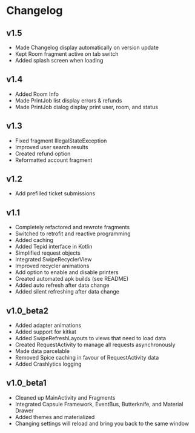 # Changelog

## v1.5
* Made Changelog display automatically on version update
* Kept Room fragment active on tab switch
* Added splash screen when loading

## v1.4
* Added Room Info
* Made PrintJob list display errors & refunds
* Made PrintJob dialog display print user, room, and status

## v1.3
* Fixed fragment IllegalStateException
* Improved user search results
* Created refund option
* Reformatted account fragment

## v1.2
* Add prefilled ticket submissions

## v1.1
* Completely refactored and rewrote fragments
* Switched to retrofit and reactive programming
* Added caching
* Added Tepid interface in Kotlin
* Simplified request objects
* Integrated SwipeRecyclerView
* Improved recycler animations
* Add option to enable and disable printers
* Created automated apk builds (see README)
* Added auto refresh after data change
* Added silent refreshing after data change

## v1.0_beta2
* Added adapter animations
* Added support for kitkat
* Added SwipeRefreshLayouts to views that need to load data
* Created RequestActivity to manage all requests asynchronously
* Made data parcelable
* Removed Spice caching in favour of RequestActivity data
* Added Crashlytics logging

## v1.0_beta1
* Cleaned up MainActivity and Fragments
* Integrated Capsule Framework, EventBus, Butterknife, and Material Drawer
* Added themes and materialized
* Changing settings will reload and bring you back to the same window
